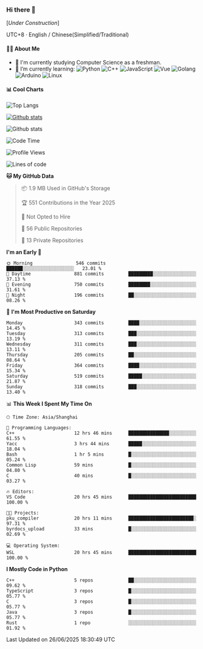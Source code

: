 ### Hi there 👋

\[*Under Construction*\]

UTC+8 · English / Chinese(Simplified/Traditional)

<!--
**NoNormalCreeper/NoNormalCreeper** is a ✨ _special_ ✨ repository because its `README.md` (this file) appears on your GitHub profile.

Here are some ideas to get you started:

- 🔭 I’m currently working on ...
- 🌱 I’m currently learning ...
- 👯 I’m looking to collaborate on ...
- 🤔 I’m looking for help with ...
- 💬 Ask me about ...
- 📫 How to reach me: ...
- 😄 Pronouns: ...
- ⚡ Fun fact: ...
-->

#### 👩‍💻 About Me

- 🏫 I'm currently studying Computer Science as a freshman.
- 🌱 I’m currently learning: 
![Python](https://img.shields.io/badge/-Python-blue?style=flat-square&logo=Python&logoColor=fff)
![C++](https://img.shields.io/badge/-C%2B%2B-00599C?style=flat-square&logo=C%2B%2B&logoColor=fff)
![JavaScript](https://img.shields.io/badge/-JavaScript-ffca18?style=flat-square&logo=JavaScript&logoColor=fff)
![Vue](https://img.shields.io/badge/-Vue-4FC08D?style=flat-square&logo=Vue.js&logoColor=fff)
![Golang](https://img.shields.io/badge/-Go-007d9c?style=flat-square&logo=Go&logoColor=fff)
![Arduino](https://img.shields.io/badge/-Arduino-00979D?style=flat-square&logo=Arduino&logoColor=fff)
![Linux](https://img.shields.io/badge/-Linux-FCC624?style=flat-square&logo=Linux&logoColor=fff)

#### 📊 Cool Charts

![Top Langs](https://readme-stats-zeta-six.vercel.app/api/top-langs/?username=NoNormalCreeper&layout=compact)

[![Github stats](https://readme-stats-zeta-six.vercel.app/api?username=NoNormalCreeper&show=reviews,discussions_started,discussions_answered,prs_merged,prs_merged_percentage)](https://github.com/anuraghazra/github-readme-stats)

![Github stats](https://github-profile-trophy.vercel.app/?username=NoNormalCreeper)


<!--START_SECTION:waka-->
![Code Time](http://img.shields.io/badge/Code%20Time-585%20hrs%2059%20mins-blue)

![Profile Views](http://img.shields.io/badge/Profile%20Views-0-blue)

![Lines of code](https://img.shields.io/badge/From%20Hello%20World%20I%27ve%20Written-4.2%20million%20lines%20of%20code-blue)

**🐱 My GitHub Data** 

> 📦 1.9 MB Used in GitHub's Storage 
 > 
> 🏆 551 Contributions in the Year 2025
 > 
> 🚫 Not Opted to Hire
 > 
> 📜 56 Public Repositories 
 > 
> 🔑 13 Private Repositories 
 > 
**I'm an Early 🐤** 

```text
🌞 Morning                546 commits         ██████░░░░░░░░░░░░░░░░░░░   23.01 % 
🌆 Daytime                881 commits         █████████░░░░░░░░░░░░░░░░   37.13 % 
🌃 Evening                750 commits         ████████░░░░░░░░░░░░░░░░░   31.61 % 
🌙 Night                  196 commits         ██░░░░░░░░░░░░░░░░░░░░░░░   08.26 % 
```
📅 **I'm Most Productive on Saturday** 

```text
Monday                   343 commits         ████░░░░░░░░░░░░░░░░░░░░░   14.45 % 
Tuesday                  313 commits         ███░░░░░░░░░░░░░░░░░░░░░░   13.19 % 
Wednesday                311 commits         ███░░░░░░░░░░░░░░░░░░░░░░   13.11 % 
Thursday                 205 commits         ██░░░░░░░░░░░░░░░░░░░░░░░   08.64 % 
Friday                   364 commits         ████░░░░░░░░░░░░░░░░░░░░░   15.34 % 
Saturday                 519 commits         █████░░░░░░░░░░░░░░░░░░░░   21.87 % 
Sunday                   318 commits         ███░░░░░░░░░░░░░░░░░░░░░░   13.40 % 
```


📊 **This Week I Spent My Time On** 

```text
🕑︎ Time Zone: Asia/Shanghai

💬 Programming Languages: 
C++                      12 hrs 46 mins      ███████████████░░░░░░░░░░   61.55 % 
Yacc                     3 hrs 44 mins       █████░░░░░░░░░░░░░░░░░░░░   18.04 % 
Bash                     1 hr 5 mins         █░░░░░░░░░░░░░░░░░░░░░░░░   05.24 % 
Common Lisp              59 mins             █░░░░░░░░░░░░░░░░░░░░░░░░   04.80 % 
C                        40 mins             █░░░░░░░░░░░░░░░░░░░░░░░░   03.27 % 

🔥 Editors: 
VS Code                  20 hrs 45 mins      █████████████████████████   100.00 % 

🐱‍💻 Projects: 
pku_compiler             20 hrs 11 mins      ████████████████████████░   97.31 % 
byrdocs_upload           33 mins             █░░░░░░░░░░░░░░░░░░░░░░░░   02.69 % 

💻 Operating System: 
WSL                      20 hrs 45 mins      █████████████████████████   100.00 % 
```

**I Mostly Code in Python** 

```text
C++                      5 repos             ██░░░░░░░░░░░░░░░░░░░░░░░   09.62 % 
TypeScript               3 repos             █░░░░░░░░░░░░░░░░░░░░░░░░   05.77 % 
C                        3 repos             █░░░░░░░░░░░░░░░░░░░░░░░░   05.77 % 
Java                     3 repos             █░░░░░░░░░░░░░░░░░░░░░░░░   05.77 % 
Rust                     1 repo              ░░░░░░░░░░░░░░░░░░░░░░░░░   01.92 % 
```




 Last Updated on 26/06/2025 18:30:49 UTC
<!--END_SECTION:waka-->


